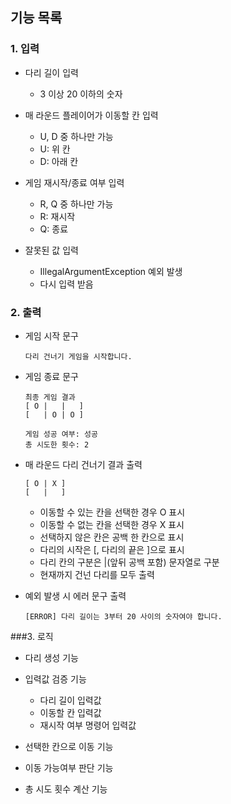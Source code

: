 ## 기능 목록
### 1. 입력
- 다리 길이 입력
  - 3 이상 20 이하의 숫자

- 매 라운드 플레이어가 이동할 칸 입력
  - U, D 중 하나만 가능
  - U: 위 칸
  - D: 아래 칸


- 게임 재시작/종료 여부 입력
  - R, Q 중 하나만 가능
  - R: 재시작
  - Q: 종료

- 잘못된 값 입력
  - IllegalArgumentException 예외 발생
  - 다시 입력 받음

### 2. 출력
- 게임 시작 문구
  ```
  다리 건너기 게임을 시작합니다.
    ```
  
- 게임 종료 문구
    ```
  최종 게임 결과
    [ O |   |   ]
    [   | O | O ]

    게임 성공 여부: 성공
    총 시도한 횟수: 2
    ```    
  
- 매 라운드 다리 건너기 결과 출력
    ```
    [ O | X ]
    [   |   ]
    ``` 
  - 이동할 수 있는 칸을 선택한 경우 O 표시
  - 이동할 수 없는 칸을 선택한 경우 X 표시
  - 선택하지 않은 칸은 공백 한 칸으로 표시
  - 다리의 시작은 [, 다리의 끝은 ]으로 표시
  - 다리 칸의 구분은 |(앞뒤 공백 포함) 문자열로 구분
  - 현재까지 건넌 다리를 모두 출력   

- 예외 발생 시 에러 문구 출력
    ```
  [ERROR] 다리 길이는 3부터 20 사이의 숫자여야 합니다.
    ```  

###3. 로직
- 다리 생성 기능

- 입력값 검증 기능
  - 다리 길이 입력값
  - 이동할 칸 입력값
  - 재시작 여부 명령어 입력값

- 선택한 칸으로 이동 기능

- 이동 가능여부 판단 기능

- 총 시도 횟수 계산 기능